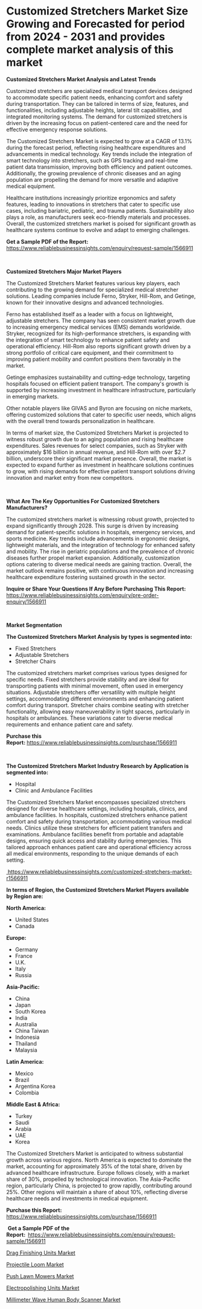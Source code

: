<p><h1>Customized Stretchers Market Size Growing and Forecasted for period from 2024 - 2031 and provides complete market analysis of this market</h1></p><p><strong>Customized Stretchers Market Analysis and Latest Trends</strong></p>
<p><p>Customized stretchers are specialized medical transport devices designed to accommodate specific patient needs, enhancing comfort and safety during transportation. They can be tailored in terms of size, features, and functionalities, including adjustable heights, lateral tilt capabilities, and integrated monitoring systems. The demand for customized stretchers is driven by the increasing focus on patient-centered care and the need for effective emergency response solutions.</p><p>The Customized Stretchers Market is expected to grow at a CAGR of 13.1% during the forecast period, reflecting rising healthcare expenditures and advancements in medical technology. Key trends include the integration of smart technology into stretchers, such as GPS tracking and real-time patient data transmission, improving both efficiency and patient outcomes. Additionally, the growing prevalence of chronic diseases and an aging population are propelling the demand for more versatile and adaptive medical equipment.</p><p>Healthcare institutions increasingly prioritize ergonomics and safety features, leading to innovations in stretchers that cater to specific use cases, including bariatric, pediatric, and trauma patients. Sustainability also plays a role, as manufacturers seek eco-friendly materials and processes. Overall, the customized stretchers market is poised for significant growth as healthcare systems continue to evolve and adapt to emerging challenges.</p></p>
<p><strong>Get a Sample PDF of the Report:&nbsp;</strong> <a href="https://www.reliablebusinessinsights.com/enquiry/request-sample/1566911?utm_campaign=1135&utm_medium=2&utm_source=Github&utm_content=ia&utm_term=11102024&utm_id=customized-stretchers">https://www.reliablebusinessinsights.com/enquiry/request-sample/1566911</a></p>
<p>&nbsp;</p>
<p><strong>Customized Stretchers Major Market Players</strong></p>
<p><p>The Customized Stretchers Market features various key players, each contributing to the growing demand for specialized medical stretcher solutions. Leading companies include Ferno, Stryker, Hill-Rom, and Getinge, known for their innovative designs and advanced technologies. </p><p>Ferno has established itself as a leader with a focus on lightweight, adjustable stretchers. The company has seen consistent market growth due to increasing emergency medical services (EMS) demands worldwide. Stryker, recognized for its high-performance stretchers, is expanding with the integration of smart technology to enhance patient safety and operational efficiency. Hill-Rom also reports significant growth driven by a strong portfolio of critical care equipment, and their commitment to improving patient mobility and comfort positions them favorably in the market. </p><p>Getinge emphasizes sustainability and cutting-edge technology, targeting hospitals focused on efficient patient transport. The company's growth is supported by increasing investment in healthcare infrastructure, particularly in emerging markets.</p><p>Other notable players like GIVAS and Byron are focusing on niche markets, offering customized solutions that cater to specific user needs, which aligns with the overall trend towards personalization in healthcare.</p><p>In terms of market size, the Customized Stretchers Market is projected to witness robust growth due to an aging population and rising healthcare expenditures. Sales revenues for select companies, such as Stryker with approximately $16 billion in annual revenue, and Hill-Rom with over $2.7 billion, underscore their significant market presence. Overall, the market is expected to expand further as investment in healthcare solutions continues to grow, with rising demands for effective patient transport solutions driving innovation and market entry from new competitors.</p></p>
<p>&nbsp;</p>
<p><strong>What Are The Key Opportunities For Customized Stretchers Manufacturers?</strong></p>
<p><p>The customized stretchers market is witnessing robust growth, projected to expand significantly through 2028. This surge is driven by increasing demand for patient-specific solutions in hospitals, emergency services, and sports medicine. Key trends include advancements in ergonomic designs, lightweight materials, and the integration of technology for enhanced safety and mobility. The rise in geriatric populations and the prevalence of chronic diseases further propel market expansion. Additionally, customization options catering to diverse medical needs are gaining traction. Overall, the market outlook remains positive, with continuous innovation and increasing healthcare expenditure fostering sustained growth in the sector.</p></p>
<p><strong>Inquire or Share Your Questions If Any Before Purchasing This Report:</strong> <a href="https://www.reliablebusinessinsights.com/enquiry/pre-order-enquiry/1566911?utm_campaign=1135&utm_medium=2&utm_source=Github&utm_content=ia&utm_term=11102024&utm_id=customized-stretchers">https://www.reliablebusinessinsights.com/enquiry/pre-order-enquiry/1566911</a></p>
<p>&nbsp;</p>
<p><strong>Market Segmentation</strong></p>
<p><strong>The Customized Stretchers Market Analysis by types is segmented into:</strong></p>
<p><ul><li>Fixed Stretchers</li><li>Adjustable Stretchers</li><li>Stretcher Chairs</li></ul></p>
<p><p>The customized stretchers market comprises various types designed for specific needs. Fixed stretchers provide stability and are ideal for transporting patients with minimal movement, often used in emergency situations. Adjustable stretchers offer versatility with multiple height settings, accommodating different environments and enhancing patient comfort during transport. Stretcher chairs combine seating with stretcher functionality, allowing easy maneuverability in tight spaces, particularly in hospitals or ambulances. These variations cater to diverse medical requirements and enhance patient care and safety.</p></p>
<p><strong>Purchase this Report:&nbsp;</strong><a href="https://www.reliablebusinessinsights.com/purchase/1566911?utm_campaign=1135&utm_medium=2&utm_source=Github&utm_content=ia&utm_term=11102024&utm_id=customized-stretchers">https://www.reliablebusinessinsights.com/purchase/1566911</a></p>
<p>&nbsp;</p>
<p><strong>The Customized Stretchers Market Industry Research by Application is segmented into:</strong></p>
<p><ul><li>Hospital</li><li>Clinic and Ambulance Facilities</li></ul></p>
<p><p>The Customized Stretchers Market encompasses specialized stretchers designed for diverse healthcare settings, including hospitals, clinics, and ambulance facilities. In hospitals, customized stretchers enhance patient comfort and safety during transportation, accommodating various medical needs. Clinics utilize these stretchers for efficient patient transfers and examinations. Ambulance facilities benefit from portable and adaptable designs, ensuring quick access and stability during emergencies. This tailored approach enhances patient care and operational efficiency across all medical environments, responding to the unique demands of each setting.</p></p>
<p><a href="https://www.reliablebusinessinsights.com/customized-stretchers-market-r1566911?utm_campaign=1135&utm_medium=2&utm_source=Github&utm_content=ia&utm_term=11102024&utm_id=customized-stretchers">&nbsp;https://www.reliablebusinessinsights.com/customized-stretchers-market-r1566911</a></p>
<p><strong>In terms of Region, the Customized Stretchers Market Players available by Region are:</strong></p>
<p>
    <p> <strong> North America: </strong>
        <ul>
            <li>United States</li>
            <li>Canada</li>
        </ul>
        </p> 
    <p> <strong> Europe: </strong>
        <ul>
            <li>Germany</li>
            <li>France</li>
            <li>U.K.</li>
            <li>Italy</li>
            <li>Russia</li>
        </ul>
        </p> 
    <p> <strong> Asia-Pacific: </strong>
        <ul>
            <li>China</li>
            <li>Japan</li>
            <li>South Korea</li>
            <li>India</li>
            <li>Australia</li>
            <li>China Taiwan</li>
            <li>Indonesia</li>
            <li>Thailand</li>
            <li>Malaysia</li>
        </ul>
        </p> 
    <p> <strong> Latin America: </strong>
        <ul>
            <li>Mexico</li>
            <li>Brazil</li>
            <li>Argentina Korea</li>
            <li>Colombia</li>
        </ul>
        </p> 
    <p> <strong> Middle East & Africa: </strong>
        <ul>
            <li>Turkey</li>
            <li>Saudi</li>
            <li>Arabia</li>
            <li>UAE</li>
            <li>Korea</li>
        </ul>
    </p>
    </p>
<p><p>The Customized Stretchers Market is anticipated to witness substantial growth across various regions. North America is expected to dominate the market, accounting for approximately 35% of the total share, driven by advanced healthcare infrastructure. Europe follows closely, with a market share of 30%, propelled by technological innovation. The Asia-Pacific region, particularly China, is projected to grow rapidly, contributing around 25%. Other regions will maintain a share of about 10%, reflecting diverse healthcare needs and investments in medical equipment.</p></p>
<p><strong>Purchase this Report: </strong><a href="https://www.reliablebusinessinsights.com/purchase/1566911?utm_campaign=1135&utm_medium=2&utm_source=Github&utm_content=ia&utm_term=11102024&utm_id=customized-stretchers">https://www.reliablebusinessinsights.com/purchase/1566911</a></p>
<p>&nbsp;<strong>Get a Sample PDF of the Report:&nbsp;&nbsp;</strong><a href="https://www.reliablebusinessinsights.com/enquiry/request-sample/1566911?utm_campaign=1135&utm_medium=2&utm_source=Github&utm_content=ia&utm_term=11102024&utm_id=customized-stretchers">https://www.reliablebusinessinsights.com/enquiry/request-sample/1566911</a></p>
<p><strong></strong></p>
<p><p><a href="https://www.linkedin.com/pulse/drag-finishing-units-market-trends-insights-type-application-eftif?utm_campaign=1135&utm_medium=2&utm_source=Github&utm_content=ia&utm_term=11102024&utm_id=customized-stretchers">Drag Finishing Units Market</a></p><p><a href="https://issuu.com/reportprime-2/docs/projectile-loom-market-size-2030.pp_fbb8673afbe681?utm_campaign=1135&utm_medium=2&utm_source=Github&utm_content=ia&utm_term=11102024&utm_id=customized-stretchers">Projectile Loom Market</a></p><p><a href="https://issuu.com/reportprime-2/docs/push-lawn-mowers-market-size-2030.p_08d010022b3c97?utm_campaign=1135&utm_medium=2&utm_source=Github&utm_content=ia&utm_term=11102024&utm_id=customized-stretchers">Push Lawn Mowers Market</a></p><p><a href="https://www.linkedin.com/pulse/global-electropolishing-units-market-sector-types-applications-bgxkc?utm_campaign=1135&utm_medium=2&utm_source=Github&utm_content=ia&utm_term=11102024&utm_id=customized-stretchers">Electropolishing Units Market</a></p><p><a href="https://www.linkedin.com/pulse/insights-millimeter-wave-human-body-scanner-market-players-dvqif?utm_campaign=1135&utm_medium=2&utm_source=Github&utm_content=ia&utm_term=11102024&utm_id=customized-stretchers">Millimeter Wave Human Body Scanner Market</a></p></p>